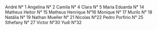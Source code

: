 André N° 1
Angelina N° 2
Camila N° 4
Clara N° 5
Maria Eduarda N° 14
Matheus Heitor N° 15
Matheus Henrique N°16
Monique N° 17
Murilo N° 18
Natália N° 19 
Nathan Mueller N° 21
Nicolas N°22
Pedro Porfirio N° 25
Sthefany N° 27
Victor N°30
Yudi N°32